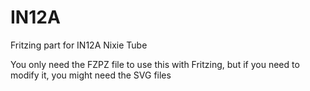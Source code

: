 # IN12A
Fritzing part for IN12A Nixie Tube

You only need the FZPZ file to use this with Fritzing, but if you need to modify it, you might need the SVG files
